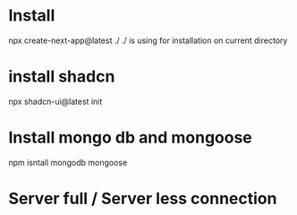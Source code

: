 # Install
npx create-next-app@latest ./
./ is using for installation on current directory

# install shadcn 
npx shadcn-ui@latest init

# Install mongo db and mongoose
npm isntall mongodb mongoose

# Server full / Server less connection